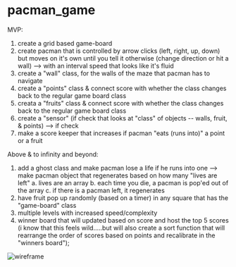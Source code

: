 # pacman_game
MVP:
1. create a grid based game-board
2. create pacman that is controlled by arrow clicks (left, right, up, down) but moves on it's own until
you tell it otherwise (change direction or hit a wall)
	--> with an interval speed that looks like it's fluid
3. create a "wall" class, for the walls of the maze that pacman has to navigate
4. create a "points" class & connect score with whether the class changes back to the regular game board class
5. creata a "fruits" class & connect score with whether the class changes back to the regular game board class
6. create a "sensor" (if check that looks at "class" of objects -- walls, fruit, & points)
	--> if check
7. make a score keeper that increases if pacman "eats (runs into)" a point or a fruit


Above & to infinity and beyond:
1. add a ghost class and make pacman lose a life if he runs into one 
	-->  make pacman object that regenerates based on how many "lives are left" 
		a. lives are an array
		b. each time you die, a pacman is pop'ed out of the array
		c. if there is a pacman left, it regenerates
2. have fruit pop up randomly (based on a timer) in any square that has the "game-board" class
3. multiple levels with increased speed/complexity
4. winner board that will updated based on score and host the top 5 scores (i know that this feels wild.....but will also create a sort function that will rearrange the order of scores based on points and recalibrate in the 
"winners board");


![wireframe](pacman.wireframe.jpg)
